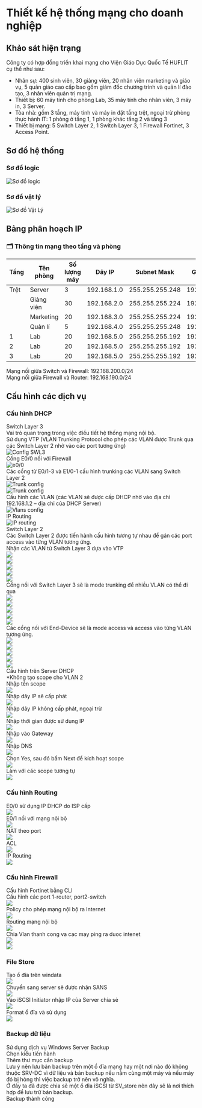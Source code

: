 # Thiết kế hệ thống mạng cho doanh nghiệp

## Khảo sát hiện trạng  
Công ty có hợp đồng triển khai mạng cho Viện Giáo Dục Quốc Tế HUFLIT cụ thể như sau:  
+ Nhân sự: 400 sinh viên, 30 giảng viên, 20 nhân viên marketing và giáo vụ, 5 quản giáo cao cấp bao gồm giám đốc chương trình và quản lí đào tạo, 3 nhân viên quản trị mạng.
+ Thiết bị: 60 máy tính cho phòng Lab, 35 máy tính cho nhân viên, 3 máy in, 3 Server.
+ Tòa nhà: gồm 3 tầng, máy tính và máy in đặt tầng trệt, ngoại trừ phòng thực hành IT: 1 phòng ở tầng 1, 1 phòng khác tầng 2 và tầng 3
+ Thiết bị mạng: 5 Switch Layer 2, 1 Switch Layer 3, 1 Firewall Fortinet, 3 Access Point.

## Sơ đồ hệ thống
### Sơ đồ logic
![Sơ đồ logic](image/Sodologic.png)
### Sơ đồ vật lý
![Sơ đồ Vật Lý](image/SodoVatly.png)
## Bảng phân hoạch IP
### 🗂️ Thông tin mạng theo tầng và phòng

| Tầng  | Tên phòng   | Số lượng máy | Dãy IP        | Subnet Mask       | Gateway        | VLAN |
|-------|-------------|--------------|---------------|--------------------|----------------|------|
| Trệt  | Server      | 3            | 192.168.1.0    | 255.255.255.248    | 192.168.1.1    | 2    |
|       | Giảng viên  | 30           | 192.168.2.0    | 255.255.255.224    | 192.168.2.1    | 3    |
|       | Marketing   | 20           | 192.168.3.0    | 255.255.255.224    | 192.168.3.1    | 4    |
|       | Quản lí     | 5            | 192.168.4.0    | 255.255.255.248    | 192.168.4.1    | 5    |
| 1     | Lab         | 20           | 192.168.5.0    | 255.255.255.192    | 192.168.5.1    | 6    |
| 2     | Lab         | 20           | 192.168.5.0    | 255.255.255.192    | 192.168.5.1    | 6    |
| 3     | Lab         | 20           | 192.168.5.0    | 255.255.255.192    | 192.168.5.1    | 6    |  
  
Mạng nối giữa Switch và Firewall: 192.168.200.0/24  
Mạng nối giữa Firewall và Router: 192.168.190.0/24  
  
## Cấu hình các dịch vụ
### Cấu hình DHCP
Switch Layer 3  
Vai trò quan trọng trong việc điều tiết hệ thống mạng nội bộ.  
Sử dụng VTP (VLAN Trunking Protocol cho phép các VLAN được Trunk qua các Switch Layer 2 nhờ vào các port tương ứng)  
![Config SWL3](image/configSWL3.png)  
Cổng E0/0 nối với Firewall  
![e0/0](image/e00_to_FW.png)  
Các cổng từ E0/1-3 và E1/0-1 cấu hình trunking các VLAN sang Switch Layer 2  
![Trunk config](image/SWL2_1.png)  
![Trunk config](image/SWL2_2.png)  
Cấu hình các VLAN (các VLAN sẽ được cấp DHCP nhờ vào địa chỉ 192.168.1.2 – địa chỉ của DHCP Server)  
![Vlans config](image/VLANs_config.png)  
IP Routing  
![IP routing](image/IP_Routing.png)  
Switch Layer 2  
Các Switch Layer 2 được tiến hành cấu hình tương tự nhau để gán các port access vào từng VLAN tương ứng.  
Nhận các VLAN từ Switch Layer 3 dựa vào VTP  
![](image/SWL2_3.png)  
![](image/SWL2_4.png)  
![](image/SWL2_5.png)  
![](image/SWL2_6.png)  
![](image/SWL2_7.png)  
Cổng nối với Switch Layer 3 sẽ là mode trunking để nhiều VLAN có thể đi qua  
![](image/SWL2_8.png)  
![](image/SWL2_9.png)  
![](image/SWL2_10.png)  
![](image/SWL2_11.png)  
![](image/SWL2_12.png)  
Các cổng nối với End-Device sẽ là mode access và access vào từng VLAN tương ứng.  
![](image/modeaccess_1.png)  
![](image/modeaccess_2.png)  
![](image/modeaccess_3.png)  
![](image/modeaccess_4.png)  
![](image/modeaccess_5.png)  
Cấu hình trên Server DHCP  
*Không tạo scope cho VLAN 2  
Nhập tên scope  
![](image/DHCP_Server_1.png)  
Nhập dãy IP sẽ cấp phát  
![](image/DHCP_Server_2.png)  
Nhập dãy IP không cấp phát, ngoại trừ  
![](image/DHCP_Server_3.png)  
Nhập thời gian được sử dụng IP  
![](image/DHCP_Server_4.png)  
Nhập vào Gateway  
![](image/DHCP_Server_5.png)  
Nhập DNS  
![](image/DHCP_Server_6.png)  
Chọn Yes, sau đó bấm Next để kích hoạt scope  
![](image/DHCP_Server_7.png)  
Làm với các scope tương tự  
![](image/DHCP_Server_8.png)  
  
### Cấu hình Routing
E0/0 sử dụng IP DHCP do ISP cấp  
![](image/Router_ISP.png)  
E0/1 nối với mạng nội bộ  
![](image/Router_noibo.png)  
NAT theo port  
![](image/Router_NATPORT.png)  
ACL  
![](image/Router_ACL.png)  
IP Routing  
![](image/Router_IPROUTING.png)  
  
### Cấu hình Firewall
Cấu hình Fortinet bằng CLI  
Cấu hình các port 1-router, port2-switch  
![](image/FW_1.png)  
Policy cho phép mạng nội bộ ra Internet  
![](image/FW_2.png)  
Routing mạng nội bộ  
![](image/FW_3.png)  
Chia Vlan thanh cong va cac may ping ra duoc intenet  
![](image/FW_4.png)  
![](image/FW_5.png)  
  
### File Store
Tạo ổ đĩa trên windata  
![](image/FileStorage_1.png)  
Chuyển sang server sẽ được nhận SANS  
![](image/FileStorage_2.png)  
Vào iSCSI Initiator nhập IP của Server chia sẻ  
![](image/FileStorage_3.png)  
Format ổ đĩa và sử dụng  
![](image/FileStorage_4.png)  
  
### Backup dữ liệu
Sử dụng dịch vụ Windows Server Backup  
Chọn kiểu tiến hành  
Thêm thư mục cần backup  
Lưu ý nên lưu bản backup trên một ổ đĩa mạng hay một nơi nào đó không thuộc SRV-DC vì dữ liệu và bản backup nếu nằm cùng một máy và nếu máy đó bị hỏng thì việc backup trở nên vô nghĩa.  
Ở đây ta đã được chia sẻ một ổ đĩa iSCSI từ SV_store nên đây sẽ là nơi thích hợp để lưu trữ bản backup.  
Backup thành công  
